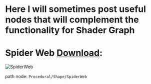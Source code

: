 # Here I will sometimes post useful nodes that will complement the functionality for Shader Graph

# Spider Web [Download](SpiderWeb.shadersubgraph):

![SpiderWeb](https://github.com/ARtronClassicStudio/SubGraphCollections/assets/68843488/82a941b1-2f81-4dc9-8015-f822c98123a9)

path node: ``Procedural/Shape/SpiderWeb``

